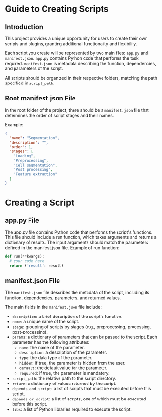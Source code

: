 # Guide to Creating Scripts
## Introduction
This project provides a unique opportunity for users to create their own scripts and plugins, granting additional functionality and flexibility.

Each script you create will be represented by two main files: `app.py` and `manifest.json`. `app.py` contains Python code that performs the task required. `manifest.json` is metadata describing the function, dependencies, and parameters of the script.

All scripts should be organized in their respective folders, matching the path specified in `script_path`.

## Root manifest.json File
In the root folder of the project, there should be a `manifest.json` file that determines the order of script stages and their names.

Example:

```json
{
  "name": "Segmentation",
  "description": "",
  "order": 1,
  "stages": [
    "Loading",
    "Preprocessing",
    "Cell segmentation",
    "Post processing",
    "Feature extraction"
  ]
}
```

# Creating a Script
## app.py File

The app.py file contains Python code that performs the script's functions. This file should include a run function, which takes arguments and returns a dictionary of results.
The input arguments should match the parameters defined in the manifest.json file.
Example of run function:

```python
def run(**kwargs):
  # your code here
  return {'result': result}
```

## manifest.json File

The `manifest.json` file describes the metadata of the script, including its function, dependencies, parameters, and returned values.

The main fields in the `manifest.json` file include:

- `description`: a brief description of the script's function.
- `name`: a unique name of the script.
- `stage`: grouping of scripts by stages (e.g., preprocessing, processing, post-processing).
- `params`: a dictionary of parameters that can be passed to the script. Each parameter has the following attributes:
  - `name`: the name of the parameter.
  - `description`: a description of the parameter.
  - `type`: the data type of the parameter.
  - `hidden`: if true, the parameter is hidden from the user.
  - `default`: the default value for the parameter.
  - `required`: if true, the parameter is mandatory.
- `script_path`: the relative path to the script directory.
- `return`: a dictionary of values returned by the script.
- `depends_and_script`: a list of scripts that must be executed before this script.
- `depends_or_script`: a list of scripts, one of which must be executed before this script.
- `libs`: a list of Python libraries required to execute the script.
